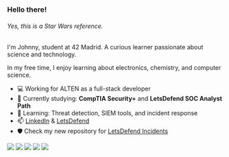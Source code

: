 ### Hello there!
###### Yes, this is a Star Wars reference.

I'm Johnny, student at 42 Madrid. A curious learner passionate about science and technology.

In my free time, I enjoy learning about electronics, chemistry, and computer science.

- 💻 Working for ALTEN as a full-stack developer
- 🔭 Currently studying: **CompTIA Security+** and **LetsDefend SOC Analyst Path**
- 🌱 Learning: Threat detection, SIEM tools, and incident response
- 📫 [LinkedIn](https://www.linkedin.com/in/johnny-cpp/) & [LetsDefend](https://app.letsdefend.io/user/johnnycpp)
- 🛡️ Check my new repository for [LetsDefend Incidents](https://github.com/JohnnyCPP/letsdefend_incidents)

<!-- https://simpleicons.org/   https://shields.io/ -->
![](https://img.shields.io/badge/OS-Arch_Linux-red?logo=ArchLinux&logoColor=white&labelColor=383838&color=1a54ef)
![](https://img.shields.io/badge/Language-C-red?logo=C&logoColor=white&labelColor=383838&color=AA0000)
![](https://img.shields.io/badge/Text_Editor-Vim-red?logo=VisualStudioCode&logoColor=white&labelColor=383838&color=00b600)
![](https://img.shields.io/badge/Framework-Angular-red?logo=Angular&logoColor=white&labelColor=383838&color=8d5b3a)
![](https://img.shields.io/badge/Framework-Spring-red?logo=SpringBoot&logoColor=white&labelColor=383838&color=8d5b3a)
